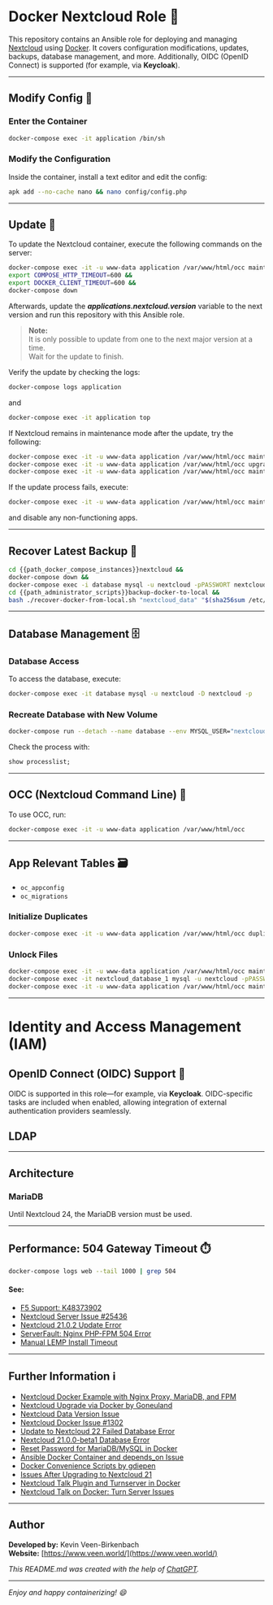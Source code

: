 # Docker Nextcloud Role 🚀

This repository contains an Ansible role for deploying and managing [Nextcloud](https://nextcloud.com/) using [Docker](https://www.docker.com/). It covers configuration modifications, updates, backups, database management, and more. Additionally, OIDC (OpenID Connect) is supported (for example, via **Keycloak**).

---

## Modify Config 🔧

### Enter the Container
```bash
docker-compose exec -it application /bin/sh
```

### Modify the Configuration
Inside the container, install a text editor and edit the config:
```bash
apk add --no-cache nano && nano config/config.php
```

---

## Update 🔄

To update the Nextcloud container, execute the following commands on the server:
```bash
docker-compose exec -it -u www-data application /var/www/html/occ maintenance:mode --on &&
export COMPOSE_HTTP_TIMEOUT=600 &&
export DOCKER_CLIENT_TIMEOUT=600 &&
docker-compose down
```

Afterwards, update the ***applications.nextcloud.version*** variable to the next version and run this repository with this Ansible role.

> **Note:**  
> It is only possible to update from one to the next major version at a time.  
> Wait for the update to finish.

Verify the update by checking the logs:
```bash
docker-compose logs application
```
and
```bash
docker-compose exec -it application top
```

If Nextcloud remains in maintenance mode after the update, try the following:
```bash
docker-compose exec -it -u www-data application /var/www/html/occ maintenance:mode --on
docker-compose exec -it -u www-data application /var/www/html/occ upgrade
docker-compose exec -it -u www-data application /var/www/html/occ maintenance:mode --off
```

If the update process fails, execute:
```bash
docker-compose exec -it -u www-data application /var/www/html/occ maintenance:repair --include-expensive
```
and disable any non-functioning apps.

---

## Recover Latest Backup 💾

```bash
cd {{path_docker_compose_instances}}nextcloud &&
docker-compose down &&
docker-compose exec -i database mysql -u nextcloud -pPASSWORT nextcloud < "/Backups/$(sha256sum /etc/machine-id | head -c 64)/backup-docker-to-local/latest/nextcloud_database/sql/backup.sql" &&
cd {{path_administrator_scripts}}backup-docker-to-local &&
bash ./recover-docker-from-local.sh "nextcloud_data" "$(sha256sum /etc/machine-id | head -c 64)"
```

---

## Database Management 🗄️

### Database Access
To access the database, execute:
```bash
docker-compose exec -it database mysql -u nextcloud -D nextcloud -p
```

### Recreate Database with New Volume
```bash
docker-compose run --detach --name database --env MYSQL_USER="nextcloud" --env MYSQL_PASSWORD=PASSWORD --env MYSQL_ROOT_PASSWORD=PASSWORD --env MYSQL_DATABASE="nextcloud" -v nextcloud_database:/var/lib/mysql
```

Check the process with:
```sql
show processlist;
```

---

## OCC (Nextcloud Command Line) 🔧

To use OCC, run:
```bash
docker-compose exec -it -u www-data application /var/www/html/occ
```

---

## App Relevant Tables 🗃️

- `oc_appconfig`
- `oc_migrations`

### Initialize Duplicates
```bash
docker-compose exec -it -u www-data application /var/www/html/occ duplicates:find-all --output
```

### Unlock Files
```bash
docker-compose exec -it -u www-data application /var/www/html/occ maintenance:mode --on
docker-compose exec -it nextcloud_database_1 mysql -u nextcloud -pPASSWORD1234132 -D nextcloud -e "delete from oc_file_locks where 1"
docker-compose exec -it -u www-data application /var/www/html/occ maintenance:mode --off
```

---

# Identity and Access Management (IAM)

## OpenID Connect (OIDC) Support 🔐

OIDC is supported in this role—for example, via **Keycloak**. OIDC-specific tasks are included when enabled, allowing integration of external authentication providers seamlessly.

## LDAP 


---

## Architecture

### MariaDB
Until Nextcloud 24, the MariaDB version must be used.

---

## Performance: 504 Gateway Timeout ⏱️

```bash
docker-compose logs web --tail 1000 | grep 504
```

#### See:
- [F5 Support: K48373902](https://support.f5.com/csp/article/K48373902)
- [Nextcloud Server Issue #25436](https://github.com/nextcloud/server/issues/25436)
- [Nextcloud 21.0.2 Update Error](https://help.nextcloud.com/t/update-to-next-cloud-21-0-2-has-get-an-error/117028/23?page=2)
- [ServerFault: Nginx PHP-FPM 504 Error](https://serverfault.com/questions/178671/nginx-php-fpm-504-gateway-time-out-error-with-almost-zero-load-on-a-test-se)
- [Manual LEMP Install Timeout](https://help.nextcloud.com/t/solved-manual-lemp-install-php-fpm-timing-out/39070)

---

## Further Information ℹ️

- [Nextcloud Docker Example with Nginx Proxy, MariaDB, and FPM](https://github.com/nextcloud/docker/blob/master/.examples/docker-compose/with-nginx-proxy/mariadb/fpm/docker-compose.yml)
- [Nextcloud Upgrade via Docker by Goneuland](https://goneuland.de/nextcloud-upgrade-auf-neue-versionen-mittels-docker/)
- [Nextcloud Data Version Issue](https://help.nextcloud.com/t/cant-start-nextcloud-because-the-version-of-the-data-is-higher-than-the-docker-image-version-and-downgrading-is-not-supported/109438)
- [Nextcloud Docker Issue #1302](https://github.com/nextcloud/docker/issues/1302)
- [Update to Nextcloud 22 Failed Database Error](https://help.nextcloud.com/t/update-to-22-failed-with-database-error-updated/120682)
- [Nextcloud 21.0.0-beta1 Database Error](https://help.nextcloud.com/t/nc-update-to-21-0-0-beta1-exception-database-error/101124/4)
- [Reset Password for MariaDB/MySQL in Docker](https://wolfgang.gassler.org/reset-password-mariadb-mysql-docker/)
- [Ansible Docker Container and depends_on Issue](https://unix.stackexchange.com/questions/478855/ansible-docker/container/and-depends-on)
- [Docker Convenience Scripts by gdiepen](https://github.com/gdiepen/docker-convenience-scripts)
- [Issues After Upgrading to Nextcloud 21](https://help.nextcloud.com/t/several-issues-after-upgrading-to-nextcloud-21/113118/3)
- [Nextcloud Talk Plugin and Turnserver in Docker](https://forum.openmediavault.org/index.php?thread/31782-docker-nextcloud-talk-plugin-and-turnserver/)
- [Nextcloud Talk on Docker: Turn Server Issues](https://help.nextcloud.com/t/nextcloud-talk-im-docker/container/turn-server-auf-docker-host-kein-video/84133/10)

---
## Author

**Developed by:** Kevin Veen-Birkenbach  
**Website:** [https://www.veen.world/](https://www.veen.world/)

*This README.md was created with the help of [ChatGPT](https://chatgpt.com/share/67a5312c-7248-800f-ae27-0288c1c82f1d).*

---
*Enjoy and happy containerizing! 😄*


